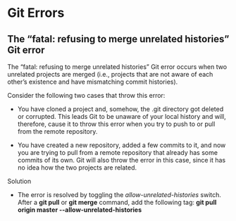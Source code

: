 # Git Errors

## The “fatal: refusing to merge unrelated histories” Git error

The “fatal: refusing to merge unrelated histories” Git error occurs when two unrelated projects are merged (i.e., projects that are not aware of each other’s existence and have mismatching commit histories).

Consider the following two cases that throw this error:
* You have cloned a project and, somehow, the .git directory got deleted or corrupted. This leads Git to be unaware of your local history and will, therefore, cause it to throw this error when you try to push to or pull from the remote repository.

* You have created a new repository, added a few commits to it, and now you are trying to pull from a remote repository that already has some commits of its own. Git will also throw the error in this case, since it has no idea how the two projects are related.

Solution
* The error is resolved by toggling the *allow-unrelated-histories* switch. After a **git pull** or **git merge** command, add the following tag: __git pull origin master --allow-unrelated-histories__

